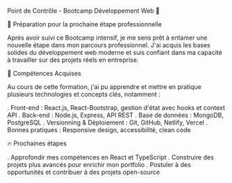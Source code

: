 Point de Contrôle - Bootcamp Développement Web 🚀

📌 Préparation pour la prochaine étape professionnelle

Après avoir suivi ce Bootcamp intensif, je me sens prêt à entamer une nouvelle étape dans mon parcours professionnel. 
J'ai acquis les bases solides du développement web moderne et suis confiant dans ma capacité à travailler sur des projets réels en entreprise.

🎯 Compétences Acquises

Au cours de cette formation, j'ai pu apprendre et mettre en pratique plusieurs technologies et concepts clés, notamment :

. Front-end : React.js, React-Bootstrap, gestion d'état avec hooks et context API
. Back-end : Node.js, Express, API REST
. Base de données : MongoDB, PostgreSQL
. Versionning & Déploiement : Git, GitHub, Netlify, Vercel
. Bonnes pratiques : Responsive design, accessibilité, clean code

🔥 Prochaines étapes

. Approfondir mes compétences en React et TypeScript
. Construire des projets plus avancés pour enrichir mon portfolio
. Postuler à des opportunités et contribuer à des projets open-source
